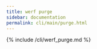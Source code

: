 ```yaml
---
title: werf purge
sidebar: documentation
permalink: cli/main/purge.html
---
```


{% include /cli/werf_purge.md %}
